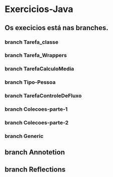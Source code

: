 # Exercicios-Java

## Os execicios está nas branches.

### branch Tarefa_classe

### branch Tarefa_Wrappers

### branch TarefaCalculoMedia

### branch Tipo-Pessoa

### branch TarefaControleDeFluxo

### branch Colecoes-parte-1

### branch Colecoes-parte-2

### branch Generic

## branch Annotetion

## branch Reflections
